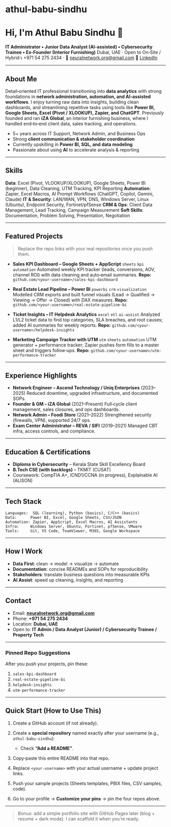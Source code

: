 # athul-babu-sindhu
# Hi, I'm Athul Babu Sindhu 👋

**IT Administrator • Junior Data Analyst (AI-assisted) • Cybersecurity Trainee • Ex-Founder (Interior Furnishing)**
Dubai, UAE · Open to On‑Site / Hybrid
📞 +971 54 275 2434 · 📧 [neuralnetwork.org@gmail.com](mailto:neuralnetwork.org@gmail.com)
🔗 [LinkedIn](https://www.linkedin.com/in/athul-babu-sindhu-84b171371)

---

## About Me

Detail‑oriented IT professional transitioning into **data analytics** with strong foundations in **network administration, automation, and AI-assisted workflows**. I enjoy turning raw data into insights, building clean dashboards, and streamlining repetitive tasks using tools like **Power BI, Google Sheets, Excel (Pivot / XLOOKUP), Zapier, and ChatGPT**. Previously founded and ran **iZA Global**, an interior furnishing business, where I handled end‑to‑end client data, sales tracking, and operations.

* 5+ years across IT Support, Network Admin, and Business Ops
* Strong **client communication & stakeholder coordination**
* Currently upskilling in **Power BI, SQL, and data modeling**
* Passionate about using **AI** to accelerate analysis & reporting

---

## Skills

**Data**: Excel (Pivot, VLOOKUP/XLOOKUP), Google Sheets, Power BI (beginner), Data Cleaning, UTM Tracking, KPI Reporting
**Automation**: Zapier, Excel Macros, AI Prompt Workflows (ChatGPT, Copilot, Gemini, Claude)
**IT & Security**: LAN/WAN, VPN, DNS, Windows Server, Linux (Ubuntu), Endpoint Security, Fortinet/pfSense
**CRM & Ops**: Client Data Management, Lead Tracking, Campaign Measurement
**Soft Skills**: Documentation, Problem Solving, Presentation, Negotiation

---

## Featured Projects

> Replace the repo links with your real repositories once you push them.

* **Sales KPI Dashboard – Google Sheets + AppScript**
  `sheets` `kpi` `automation`
  Automated weekly KPI tracker (leads, conversions, AOV, channel ROI) with data cleaning and auto‑email summaries.
  **Repo:** `github.com/<your-username>/sales-kpi-dashboard`

* **Real Estate Lead Pipeline – Power BI**
  `powerbi` `crm` `visualization`
  Modelled CRM exports and built funnel visuals (Lead → Qualified → Viewing → Offer → Closed) with DAX measures.
  **Repo:** `github.com/<your-username>/real-estate-pipeline-bi`

* **Ticket Insights – IT Helpdesk Analytics**
  `excel` `etl` `ai-assist`
  Analyzed L1/L2 ticket data to find top categories, SLA breaches, and root causes; added AI summaries for weekly reports.
  **Repo:** `github.com/<your-username>/helpdesk-insights`

* **Marketing Campaign Tracker with UTM**
  `utm` `sheets` `automation`
  UTM generator + performance tracker; Zapier pushes form fills to a master sheet and triggers follow‑ups.
  **Repo:** `github.com/<your-username>/utm-performance-tracker`

---

## Experience Highlights

* **Network Engineer – Ascend Technology / Uniq Enterprises** (2023–2025)
  Reduced downtime, upgraded infrastructure, and documented SOPs.
* **Founder & GM – iZA Global** (2021–Present)
  Full‑cycle client management, sales closures, and ops dashboards.
* **Network Admin – Foodi Store** (2021–2022)
  Strengthened security (firewalls, VPN), supported 24/7 ops.
* **Exam Center Administrator – REVA / SIFI** (2019–2021)
  Managed CBT infra, access controls, and compliance.

---

## Education & Certifications

* **Diploma in Cybersecurity** – Kerala State Skill Excellency Board
* **B.Tech CSE (with backlogs)** – TKMIT (CUSAT)
* Coursework: CompTIA A+, ICND1/CCNA (in progress), Explainable AI (ALISON)

---

## Tech Stack

```
Languages:  SQL (learning), Python (basics), C/C++ (basics)
Data:      Power BI, Excel, Google Sheets, CSV/JSON
Automation: Zapier, AppScript, Excel Macros, AI Assistants
Infra:     Windows Server, Ubuntu, Fortinet, pfSense, VMware
Tools:     Git, VS Code, TeamViewer, M365, Google Workspace
```

---

## How I Work

* **Data First**: clean → model → visualize → automate
* **Documentation**: concise READMEs and SOPs for reproducibility
* **Stakeholders**: translate business questions into measurable KPIs
* **AI Assist**: speed up cleaning, insights, and reporting

---

## Contact

* Email: **[neuralnetwork.org@gmail.com](mailto:neuralnetwork.org@gmail.com)**
* Phone: **+971 54 275 2434**
* Location: **Dubai, UAE**
* Open to: **IT Admin / Data Analyst (Junior) / Cybersecurity Trainee / Property Tech**

---

### Pinned Repo Suggestions

After you push your projects, pin these:

1. `sales-kpi-dashboard`
2. `real-estate-pipeline-bi`
3. `helpdesk-insights`
4. `utm-performance-tracker`

---

## Quick Start (How to Use This)

1. Create a GitHub account (if not already).
2. Create a **special repository** named exactly after your username (e.g., `athul-babu-sindhu`):

   * Check **“Add a README”**.
3. Copy‑paste this entire README into that repo.
4. Replace `<your-username>` with your actual username + update project links.
5. Push your sample projects (Sheets templates, PBIX files, CSV samples, code).
6. Go to your profile → **Customize your pins** → pin the four repos above.

---

> Bonus: add a simple portfolio site with GitHub Pages later (blog + resume + dark mode). I can scaffold it when you’re ready.
